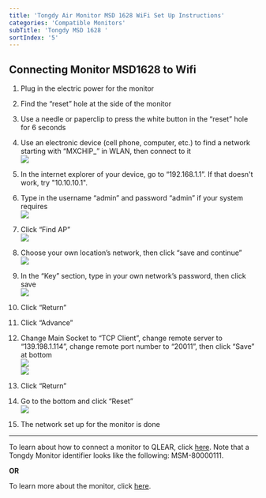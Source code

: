 ```yaml
---
title: 'Tongdy Air Monitor MSD 1628 WiFi Set Up Instructions'
categories: 'Compatible Monitors'
subTitle: 'Tongdy MSD 1628 '
sortIndex: '5'
---
```

## Connecting Monitor MSD1628 to Wifi

1. Plug in the electric power for the monitor  
   
2. Find the “reset” hole at the side of the monitor  

3. Use a needle or paperclip to press the white button in the “reset” hole for 6 seconds    

4. Use an electronic device (cell phone, computer, etc.) to find a network starting with “MXCHIP_” in WLAN, then connect to it   
![](https://user-images.githubusercontent.com/26155270/31340951-7797928c-accd-11e7-8ad0-5d6424180271.png) 

5. In the internet explorer of your device, go to “192.168.1.1”. If that doesn't work, try "10.10.10.1".

6. Type in the username “admin” and password “admin” if your system requires     
![](https://user-images.githubusercontent.com/26155270/31340999-a75875ae-accd-11e7-83d6-1058a7f0c1cd.png)
   
  
7. Click “Find AP”  
![](https://user-images.githubusercontent.com/26155270/31341034-beb6a770-accd-11e7-881f-a3ad052072e1.png)
   

8. Choose your own location’s network, then click “save and continue”  
![](https://user-images.githubusercontent.com/26155270/31341075-ea3fd1f0-accd-11e7-97c2-59b4b1c7e388.png)  
  
9. In the “Key” section, type in your own network’s password, then click save   
![](https://user-images.githubusercontent.com/26155270/31341746-17b0d286-acd0-11e7-9895-bbd4645c9507.png) 
  
10. Click “Return”   
  
11. Click “Advance”  
  
12. Change Main Socket to “TCP Client”, change remote server to “139.198.1.114”, change remote port number to “20011”, then click “Save” at bottom  
![](https://user-images.githubusercontent.com/26155270/31341822-6030b13e-acd0-11e7-8637-b95e1da86178.png)  
![](https://user-images.githubusercontent.com/26155270/31341882-946ba0d0-acd0-11e7-9fe0-354175cb41a0.png)  
    
13. Click “Return”  
  
14. Go to the bottom and click “Reset”   
![](https://user-images.githubusercontent.com/26155270/31341945-cf0b380e-acd0-11e7-91f1-c4bca220d95f.png)
  

15. The network set up for the monitor is done  

--------

To learn about how to connect a monitor to QLEAR, click [here](/Adding-Hardware-to-QLEAR). Note that a Tongdy Monitor identifier looks like the following: MSM-80000111.

**OR**

To learn more about the monitor, click [here](/Tongdy-MSD-1628-(with-WiFi)).  

